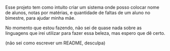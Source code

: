Esse projeto tem como intuito criar um sistema onde posso colocar nome de alunos, notas por matérias, e quantidade de faltas de um aluno no bimestre, para ajudar minha mãe.

No momento que estou fazendo, não sei de quase nada sobre as linguagens que irei utilizar para fazer essa beleza, mas espero que dê certo.

(não sei como escrever um README, desculpa)